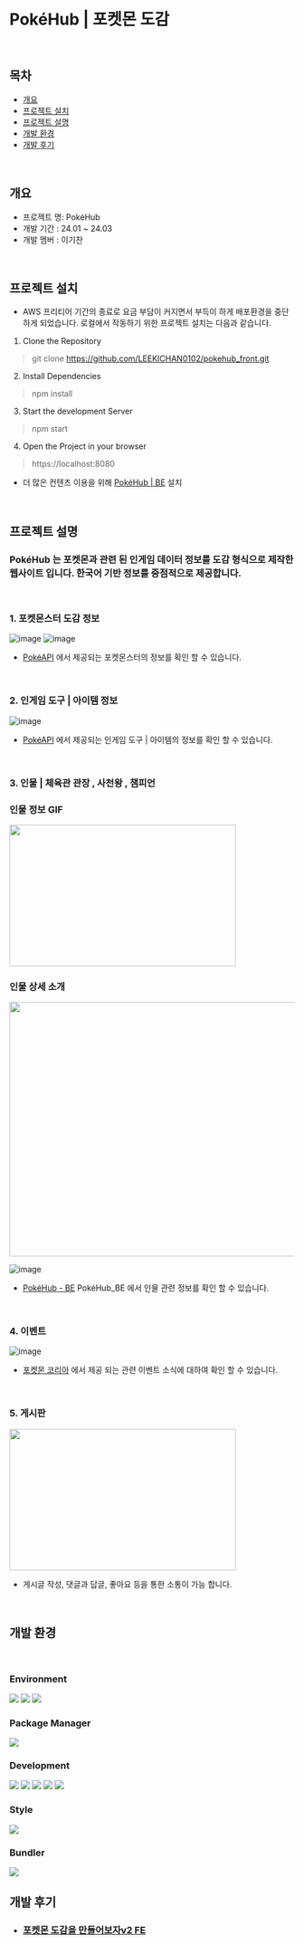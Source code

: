 # PokéHub | 포켓몬 도감 

<br>

## 목차
  - [개요](#개요)
  - [프로젝트 설치](#프로젝트-설치)
  - [프로젝트 설명](#프로젝트-설명)
  - [개발 환경](#개발-환경)
  - [개발 후기](#개발-후기)

<br>

## 개요
- 프로젝트 명: PokéHub
- 개발 기간 : 24.01 ~ 24.03
- 개발 멤버 : 이기찬

<br>

## 프로젝트 설치

- AWS 프리티어 기간의 종료로 요금 부담이 커지면서 부득이 하게 배포환경을 중단하게 되었습니다. 로컬에서 작동하기 위한 프로젝트 설치는 다음과 같습니다.

1. Clone the Repository

> git clone https://github.com/LEEKICHAN0102/pokehub_front.git

2. Install Dependencies

> npm install

3. Start the development Server

> npm start

4. Open the Project in your browser

> https://localhost:8080

- 더 많은 컨텐츠 이용을 위해 [PokéHub | BE](https://github.com/LEEKICHAN0102/pokehub_back) 설치

<br>

## 프로젝트 설명

### PokéHub 는 포켓몬과 관련 된 인게임 데이터 정보를 도감 형식으로 제작한 웹사이트 입니다. 한국어 기반 정보를 중점적으로 제공합니다.  

<br/>

### 1. 포켓몬스터 도감 정보
   ![image](https://github.com/LEEKICHAN0102/pokehub_front/assets/112845155/e4ef1ad7-9f73-4869-a48e-54e7862bd038)
   ![image](https://github.com/LEEKICHAN0102/pokehub_front/assets/112845155/5079a17c-89a3-472e-8b37-12a1fbfee71d)  
   

-  [PokéAPI](https://pokeapi.co/) 에서 제공되는 포켓몬스터의 정보를 확인 할 수 있습니다.
 
<br/>

### 2. 인게임 도구 | 아이템 정보

   ![image](https://github.com/LEEKICHAN0102/pokehub_front/assets/112845155/a8ed82b1-6ab5-447a-8f86-3681a4d2bb7e)  
   

-  [PokéAPI](https://pokeapi.co/) 에서 제공되는 인게임 도구 | 아이템의 정보를 확인 할 수 있습니다.

<br/>

### 3. 인물 | 체육관 관장 , 사천왕 , 챔피언

  ### 인물 정보 GIF
  
  <img src="https://github.com/LEEKICHAN0102/pokehub_front/assets/112845155/65b5c49a-2840-4ed2-bfb2-26d028a22ab7"  width="400" height="250" />  
  
  ### 인물 상세 소개
  <img src="https://github.com/LEEKICHAN0102/pokehub_front/assets/112845155/8889ed90-209c-4089-ae13-a5bcd6673919"  width="600px" height="450px" />  
  
  ![image](https://github.com/LEEKICHAN0102/pokehub_front/assets/112845155/3f7905a1-2b7f-4eca-8677-c68c632a5106)  
  

- [PokéHub - BE](https://github.com/LEEKICHAN0102/pokehub_back) PokéHub_BE 에서 인물 관련 정보를 확인 할 수 있습니다.  
  
<br/>

### 4. 이벤트   

  ![image](https://github.com/LEEKICHAN0102/pokehub_front/assets/112845155/fd550a1c-1013-455d-941d-14b133a6f3fb)

- [포켓몬 코리아](https://pokemonkorea.co.kr/) 에서 제공 되는 관련 이벤트 소식에 대하여 확인 할 수 있습니다.

<br/>

### 5. 게시판

<img src="https://github.com/LEEKICHAN0102/pokehub_front/assets/112845155/1a8e970a-ee4a-40cd-8379-8c7feaf93ab2"  width="400" height="250" />  

<br/>

- 게시글 작성, 댓글과 답글, 좋아요 등을 통한 소통이 가능 합니다.

<br/>

## 개발 환경

<br/>  

### Environment
<img src="https://img.shields.io/badge/Visual Studio code-007ACC?style=for-the-badge&logo=visualstudiocode&logoColor=white">  <img src="https://img.shields.io/badge/git-F05032?style=for-the-badge&logo=git&logoColor=white">  <img src="https://img.shields.io/badge/github-181717?style=for-the-badge&logo=github&logoColor=white">  

### Package Manager
<img src="https://img.shields.io/badge/npm-CB3837?style=for-the-badge&logo=npm&logoColor=white">

### Development
<img src="https://img.shields.io/badge/JavaScript-F7DF1E?style=for-the-badge&logo=javascript&logoColor=white"> <img src="https://img.shields.io/badge/React-61DAFB?style=for-the-badge&logo=React&logoColor=white"> <img src="https://img.shields.io/badge/reactquery-FF4154?style=for-the-badge&logo=reactquery&logoColor=white"> <img src="https://img.shields.io/badge/axios-5A29E4?style=for-the-badge&logo=axios&logoColor=white"> <img src="https://img.shields.io/badge/reacthookform-EC5990?style=for-the-badge&logo=react-hook-form&logoColor=white">

### Style
<img src="https://img.shields.io/badge/stylecomponents-DB7093?style=for-the-badge&logo=stylecomponents&logoColor=white">

### Bundler
<img src="https://img.shields.io/badge/vite-646CFF?style=for-the-badge&logo=vite&logoColor=white">


<br/> 

## 개발 후기
- ### [포켓몬 도감을 만들어보자v2 FE](https://velog.io/@rlcks01537/%ED%8F%AC%EC%BC%93%EB%AA%AC-%EB%8F%84%EA%B0%90%EC%9D%84-%EB%A7%8C%EB%93%A4%EC%96%B4%EB%B3%B4%EC%9E%90v2-FE)
